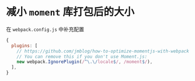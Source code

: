 # 减小 `moment` 库打包后的大小

在 `webpack.config.js` 中补充配置

```js
{
  plugins: [
    // https://github.com/jmblog/how-to-optimize-momentjs-with-webpack
    // You can remove this if you don't use Moment.js:
    new webpack.IgnorePlugin(/^\.\/locale$/, /moment$/),
  ],
}
```
